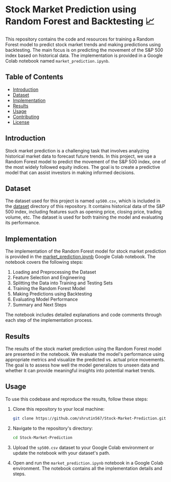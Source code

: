 # Stock Market Prediction using Random Forest and Backtesting 📈

This repository contains the code and resources for training a Random Forest model to predict stock market trends and making predictions using backtesting. The main focus is on predicting the movement of the S&P 500 index based on historical data. The implementation is provided in a Google Colab notebook named `market_prediction.ipynb`.

## Table of Contents

- [Introduction](#introduction)
- [Dataset](#dataset)
- [Implementation](#implementation)
- [Results](#results)
- [Usage](#usage)
- [Contributing](#contributing)
- [License](#license)

## Introduction

Stock market prediction is a challenging task that involves analyzing historical market data to forecast future trends. In this project, we use a Random Forest model to predict the movement of the S&P 500 index, one of the most widely followed equity indices. The goal is to create a predictive model that can assist investors in making informed decisions.

## Dataset

The dataset used for this project is named `sp500.csv`, which is included in the [dataset](sp500.csv) directory of this repository. It contains historical data of the S&P 500 index, including features such as opening price, closing price, trading volume, etc. The dataset is used for both training the model and evaluating its performance.

## Implementation

The implementation of the Random Forest model for stock market prediction is provided in the [market_prediction.ipynb](market_prediction.ipynb) Google Colab notebook. The notebook covers the following steps:

1. Loading and Preprocessing the Dataset
2. Feature Selection and Engineering
3. Splitting the Data into Training and Testing Sets
4. Training the Random Forest Model
5. Making Predictions using Backtesting
6. Evaluating Model Performance
7. Summary and Next Steps


The notebook includes detailed explanations and code comments through each step of the implementation process.

## Results

The results of the stock market prediction using the Random Forest model are presented in the notebook. We evaluate the model's performance using appropriate metrics and visualize the predicted vs. actual price movements. The goal is to assess how well the model generalizes to unseen data and whether it can provide meaningful insights into potential market trends.

## Usage

To use this codebase and reproduce the results, follow these steps:

1. Clone this repository to your local machine:

   ```bash
   git clone https://github.com/shrutin567/Stock-Market-Prediction.git
   ```

2. Navigate to the repository's directory:

   ```bash
   cd Stock-Market-Prediction
   ```

3. Upload the `sp500.csv` dataset to your Google Colab environment or update the notebook with your dataset's path.

4. Open and run the `market_prediction.ipynb` notebook in a Google Colab environment. The notebook contains all the implementation details and steps.
